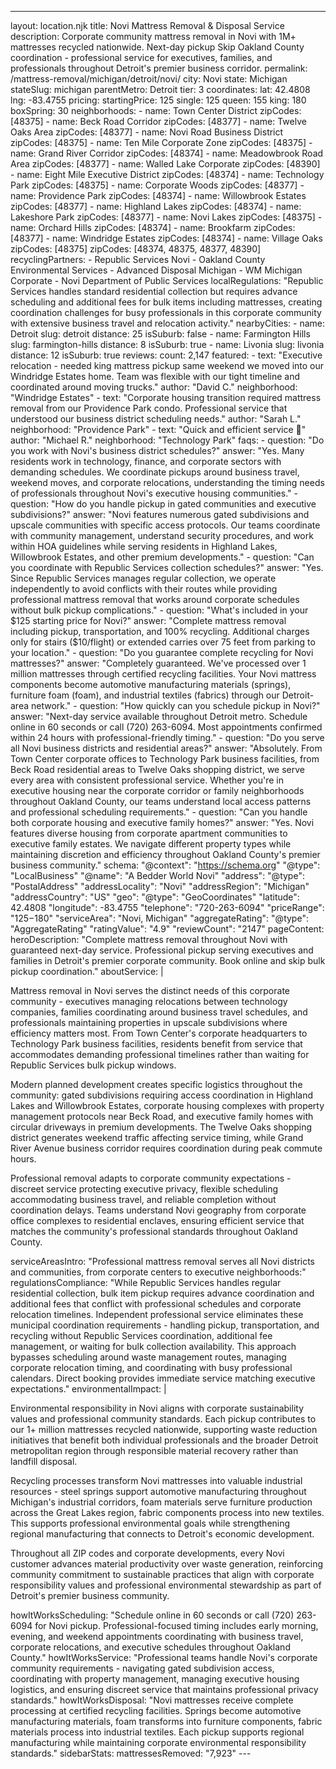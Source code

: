 ---
layout: location.njk
title: Novi Mattress Removal & Disposal Service
description: Corporate community mattress removal in Novi with 1M+ mattresses recycled nationwide. Next-day pickup Skip Oakland County coordination - professional service for executives, families, and professionals throughout Detroit's premier business corridor.
permalink: /mattress-removal/michigan/detroit/novi/
city: Novi state: Michigan stateSlug: michigan parentMetro: Detroit tier: 3 coordinates: lat: 42.4808 lng: -83.4755 pricing: startingPrice: 125 single: 125 queen: 155 king: 180 boxSpring: 30 neighborhoods: - name: Town Center District zipCodes: [48375] - name: Beck Road Corridor zipCodes: [48377] - name: Twelve Oaks Area zipCodes: [48377] - name: Novi Road Business District zipCodes: [48375] - name: Ten Mile Corporate Zone zipCodes: [48375] - name: Grand River Corridor zipCodes: [48374] - name: Meadowbrook Road Area zipCodes: [48377] - name: Walled Lake Corporate zipCodes: [48390] - name: Eight Mile Executive District zipCodes: [48374] - name: Technology Park zipCodes: [48375] - name: Corporate Woods zipCodes: [48377] - name: Providence Park zipCodes: [48374] - name: Willowbrook Estates zipCodes: [48377] - name: Highland Lakes zipCodes: [48374] - name: Lakeshore Park zipCodes: [48377] - name: Novi Lakes zipCodes: [48375] - name: Orchard Hills zipCodes: [48374] - name: Brookfarm zipCodes: [48377] - name: Windridge Estates zipCodes: [48374] - name: Village Oaks zipCodes: [48375] zipCodes: [48374, 48375, 48377, 48390] recyclingPartners: - Republic Services Novi - Oakland County Environmental Services - Advanced Disposal Michigan - WM Michigan Corporate - Novi Department of Public Services localRegulations: "Republic Services handles standard residential collection but requires advance scheduling and additional fees for bulk items including mattresses, creating coordination challenges for busy professionals in this corporate community with extensive business travel and relocation activity." nearbyCities: - name: Detroit slug: detroit distance: 25 isSuburb: false - name: Farmington Hills slug: farmington-hills distance: 8 isSuburb: true - name: Livonia slug: livonia distance: 12 isSuburb: true reviews: count: 2,147 featured: - text: "Executive relocation - needed king mattress pickup same weekend we moved into our Windridge Estates home. Team was flexible with our tight timeline and coordinated around moving trucks." author: "David C." neighborhood: "Windridge Estates" - text: "Corporate housing transition required mattress removal from our Providence Park condo. Professional service that understood our business district scheduling needs." author: "Sarah L." neighborhood: "Providence Park" - text: "Quick and efficient service 💼" author: "Michael R." neighborhood: "Technology Park" faqs: - question: "Do you work with Novi's business district schedules?" answer: "Yes. Many residents work in technology, finance, and corporate sectors with demanding schedules. We coordinate pickups around business travel, weekend moves, and corporate relocations, understanding the timing needs of professionals throughout Novi's executive housing communities." - question: "How do you handle pickup in gated communities and executive subdivisions?" answer: "Novi features numerous gated subdivisions and upscale communities with specific access protocols. Our teams coordinate with community management, understand security procedures, and work within HOA guidelines while serving residents in Highland Lakes, Willowbrook Estates, and other premium developments." - question: "Can you coordinate with Republic Services collection schedules?" answer: "Yes. Since Republic Services manages regular collection, we operate independently to avoid conflicts with their routes while providing professional mattress removal that works around corporate schedules without bulk pickup complications." - question: "What's included in your $125 starting price for Novi?" answer: "Complete mattress removal including pickup, transportation, and 100% recycling. Additional charges only for stairs ($10/flight) or extended carries over 75 feet from parking to your location." - question: "Do you guarantee complete recycling for Novi mattresses?" answer: "Completely guaranteed. We've processed over 1 million mattresses through certified recycling facilities. Your Novi mattress components become automotive manufacturing materials (springs), furniture foam (foam), and industrial textiles (fabrics) through our Detroit-area network." - question: "How quickly can you schedule pickup in Novi?" answer: "Next-day service available throughout Detroit metro. Schedule online in 60 seconds or call (720) 263-6094. Most appointments confirmed within 24 hours with professional-friendly timing." - question: "Do you serve all Novi business districts and residential areas?" answer: "Absolutely. From Town Center corporate offices to Technology Park business facilities, from Beck Road residential areas to Twelve Oaks shopping district, we serve every area with consistent professional service. Whether you're in executive housing near the corporate corridor or family neighborhoods throughout Oakland County, our teams understand local access patterns and professional scheduling requirements." - question: "Can you handle both corporate housing and executive family homes?" answer: "Yes. Novi features diverse housing from corporate apartment communities to executive family estates. We navigate different property types while maintaining discretion and efficiency throughout Oakland County's premier business community." schema: "@context": "https://schema.org" "@type": "LocalBusiness" "@name": "A Bedder World Novi" "address": "@type": "PostalAddress" "addressLocality": "Novi" "addressRegion": "Michigan" "addressCountry": "US" "geo": "@type": "GeoCoordinates" "latitude": 42.4808 "longitude": -83.4755 "telephone": "720-263-6094" "priceRange": "$125-$180" "serviceArea": "Novi, Michigan" "aggregateRating": "@type": "AggregateRating" "ratingValue": "4.9" "reviewCount": "2147" pageContent: heroDescription: "Complete mattress removal throughout Novi with guaranteed next-day service. Professional pickup serving executives and families in Detroit's premier corporate community. Book online and skip bulk pickup coordination." aboutService: | <p>Mattress removal in Novi serves the distinct needs of this corporate community - executives managing relocations between technology companies, families coordinating around business travel schedules, and professionals maintaining properties in upscale subdivisions where efficiency matters most. From Town Center's corporate headquarters to Technology Park business facilities, residents benefit from service that accommodates demanding professional timelines rather than waiting for Republic Services bulk pickup windows.</p> <p>Modern planned development creates specific logistics throughout the community: gated subdivisions requiring access coordination in Highland Lakes and Willowbrook Estates, corporate housing complexes with property management protocols near Beck Road, and executive family homes with circular driveways in premium developments. The Twelve Oaks shopping district generates weekend traffic affecting service timing, while Grand River Avenue business corridor requires coordination during peak commute hours.</p> <p>Professional removal adapts to corporate community expectations - discreet service protecting executive privacy, flexible scheduling accommodating business travel, and reliable completion without coordination delays. Teams understand Novi geography from corporate office complexes to residential enclaves, ensuring efficient service that matches the community's professional standards throughout Oakland County.</p> serviceAreasIntro: "Professional mattress removal serves all Novi districts and communities, from corporate centers to executive neighborhoods:" regulationsCompliance: "While Republic Services handles regular residential collection, bulk item pickup requires advance coordination and additional fees that conflict with professional schedules and corporate relocation timelines. Independent professional service eliminates these municipal coordination requirements - handling pickup, transportation, and recycling without Republic Services coordination, additional fee management, or waiting for bulk collection availability. This approach bypasses scheduling around waste management routes, managing corporate relocation timing, and coordinating with busy professional calendars. Direct booking provides immediate service matching executive expectations." environmentalImpact: | <p>Environmental responsibility in Novi aligns with corporate sustainability values and professional community standards. Each pickup contributes to our 1+ million mattresses recycled nationwide, supporting waste reduction initiatives that benefit both individual professionals and the broader Detroit metropolitan region through responsible material recovery rather than landfill disposal.</p> <p>Recycling processes transform Novi mattresses into valuable industrial resources - steel springs support automotive manufacturing throughout Michigan's industrial corridors, foam materials serve furniture production across the Great Lakes region, fabric components process into new textiles. This supports professional environmental goals while strengthening regional manufacturing that connects to Detroit's economic development.</p> <p>Throughout all ZIP codes and corporate developments, every Novi customer advances material productivity over waste generation, reinforcing community commitment to sustainable practices that align with corporate responsibility values and professional environmental stewardship as part of Detroit's premier business community.</p> howItWorksScheduling: "Schedule online in 60 seconds or call (720) 263-6094 for Novi pickup. Professional-focused timing includes early morning, evening, and weekend appointments coordinating with business travel, corporate relocations, and executive schedules throughout Oakland County." howItWorksService: "Professional teams handle Novi's corporate community requirements - navigating gated subdivision access, coordinating with property management, managing executive housing logistics, and ensuring discreet service that maintains professional privacy standards." howItWorksDisposal: "Novi mattresses receive complete processing at certified recycling facilities. Springs become automotive manufacturing materials, foam transforms into furniture components, fabric materials process into industrial textiles. Each pickup supports regional manufacturing while maintaining corporate environmental responsibility standards." sidebarStats: mattressesRemoved: "7,923" ---